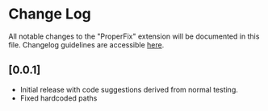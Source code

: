 # Change Log
All notable changes to the "ProperFix" extension will be documented in this file. Changelog guidelines are accessible [here](http://keepachangelog.com/).

## [0.0.1]
- Initial release with code suggestions derived from normal testing.
- Fixed hardcoded paths